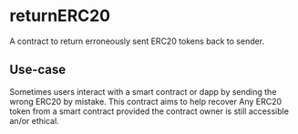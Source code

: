 # returnERC20

A contract to return erroneously sent ERC20 tokens back to sender.

## Use-case

Sometimes users interact with a smart contract or dapp by sending the wrong ERC20 by mistake. This contract aims to help recover Any ERC20 token
from a smart contract provided the contract owner is still accessible an/or ethical.
